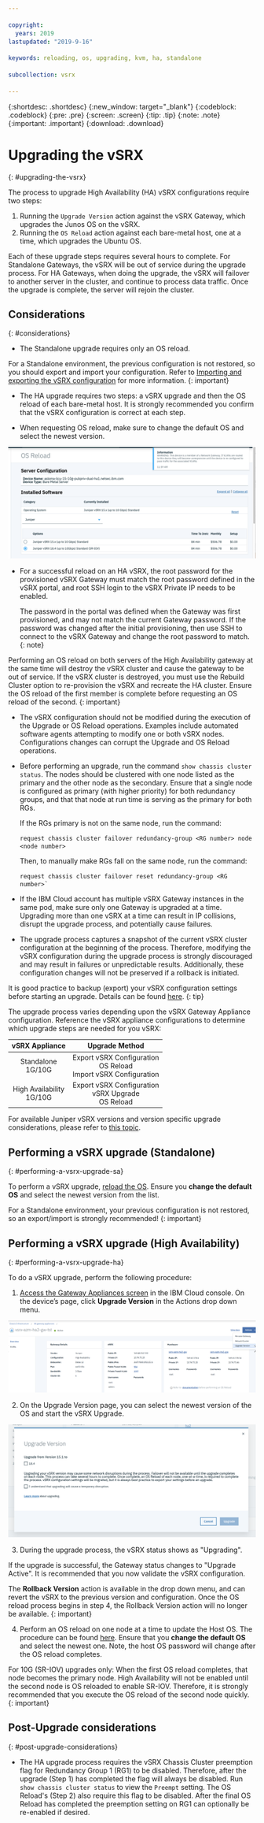 ```yaml
---

copyright:
  years: 2019
lastupdated: "2019-9-16"

keywords: reloading, os, upgrading, kvm, ha, standalone

subcollection: vsrx

---
```


{:shortdesc: .shortdesc}
{:new_window: target="_blank"}
{:codeblock: .codeblock}
{:pre: .pre}
{:screen: .screen}
{:tip: .tip}
{:note: .note}
{:important: .important}
{:download: .download}

# Upgrading the vSRX
{: #upgrading-the-vsrx}

The process to upgrade High Availability (HA) vSRX configurations require two steps:

1. Running the `Upgrade Version` action against the vSRX Gateway, which upgrades the Junos OS on the vSRX.
2. Running the `OS Reload` action against each bare-metal host, one at a time, which upgrades the Ubuntu OS.

Each of these upgrade steps requires several hours to complete. For Standalone Gateways, the vSRX will be out of service during the upgrade process. For HA Gateways, when doing the upgrade, the vSRX will failover to another server in the cluster, and continue to process data traffic. Once the upgrade is complete, the server will rejoin the cluster.  

## Considerations
{: #considerations}

* The Standalone upgrade requires only an OS reload.

For a Standalone environment, the previous configuration is not restored, so you should export and import your configuration. Refer to [Importing and exporting the vSRX configuration](/docs/infrastructure/vsrx?topic=vsrx-importing-exporting-vsrx-configuration) for more information.
{: important}

* The HA upgrade requires two steps: a vSRX upgrade and then the OS reload of each bare-metal host. It is strongly recommended you confirm that the vSRX configuration is correct at each step.

* When requesting OS reload, make sure to change the default OS and select the newest version.

![Change Default OS](images/change_default_os.png)

* For a successful reload on an HA vSRX, the root password for the provisioned vSRX Gateway must match the root password defined in the vSRX portal, and root SSH login to the vSRX Private IP needs to be enabled.

  The password in the portal was defined when the Gateway was first provisioned, and may not match the current Gateway password. If the password was changed after the initial provisioning, then use SSH to connect to the vSRX Gateway and change the root password to match.
  {: note}

Performing an OS reload on both servers of the High Availability gateway at the same time will destroy the vSRX cluster and cause the gateway to be out of service. If the vSRX cluster is destroyed, you must use the Rebuild Cluster option to re-provision the vSRX and recreate the HA cluster. Ensure the OS reload of the first member is complete before requesting an OS reload of the second.
{: important}

* The vSRX configuration should not be modified during the execution of the Upgrade or OS Reload operations. Examples include automated software agents attempting to modify one or both vSRX nodes. Configurations changes can corrupt the Upgrade and OS Reload operations.

* Before performing an upgrade, run the command `show chassis cluster status`. The nodes should be clustered with one node listed as the primary and the other node as the secondary. Ensure that a single node is configured as primary (with higher priority) for both redundancy groups, and that that node at run time is serving as the primary for both RGs.

  If the RGs primary is not on the same node, run the command:

  ```
  request chassis cluster failover redundancy-group <RG number> node <node number>
  ```

  Then, to manually make RGs fall on the same node, run the command:

  ```
  request chassis cluster failover reset redundancy-group <RG number>`
  ```

* If the IBM Cloud account has multiple vSRX Gateway instances in the same pod, make sure only one Gateway is upgraded at a time. Upgrading more than one vSRX at a time can result in IP collisions, disrupt the upgrade process, and potentially cause failures.

* The upgrade process captures a snapshot of the current vSRX cluster configuration at the beginning of the process. Therefore, modifying the vSRX configuration during the upgrade process is strongly discouraged and may result in failures or unpredictable results. Additionally, these configuration changes will not be preserved if a rollback is initiated.

It is good practice to backup (export) your vSRX configuration settings before starting an upgrade. Details can be found [here](/docs/infrastructure/vsrx?topic=vsrx-importing-exporting-vsrx-configuration).
{: tip}

The upgrade process varies depending upon the vSRX Gateway Appliance configuration. Reference the vSRX appliance configurations to determine which upgrade steps are needed for you vSRX:

| vSRX Appliance              | Upgrade Method                                                      |
| :---:                       |                                                               :---: |
| Standalone<br>1G/10G        | Export vSRX Configuration<br>OS Reload<br>Import vSRX Configuration |
| High Availability<br>1G/10G | Export vSRX Configuration<br>vSRX Upgrade<br>OS Reload              |

For available Juniper vSRX versions and version specific upgrade considerations, please refer to [this topic](/docs/infrastructure/vsrx?topic=vsrx-ibm-cloud-juniper-vsrx-release-notes).

## Performing a vSRX upgrade (Standalone)
{: #performing-a-vsrx-upgrade-sa}

To perform a vSRX upgrade, [reload the OS](/docs/infrastructure/vsrx?topic=vsrx-reloading-the-os). Ensure you **change the default OS** and select the newest version from the list.

For a Standalone environment, your previous configuration is not restored, so an export/import is strongly recommended!
{: important}

## Performing a vSRX upgrade (High Availability)
{: #performing-a-vsrx-upgrade-ha}

To do a vSRX upgrade, perform the following procedure:

1. [Access the Gateway Appliances screen](/docs/infrastructure/vsrx?topic=gateway-appliance-viewing-all-gateway-appliances) in the IBM Cloud console. On the device’s page, click **Upgrade Version** in the Actions drop down menu.

  ![Upgrade Version Button](images/upgrade_version_button.png)

2. On the Upgrade Version page, you can select the newest version of the OS and start the vSRX Upgrade.

  ![Upgrade Version Page](images/upgrade_version_page.png)

3. During the upgrade process, the vSRX status shows as "Upgrading".

  If the upgrade is successful, the Gateway status changes to "Upgrade Active". It is recommended that you now validate the vSRX configuration.

  The **Rollback Version** action is available in the drop down menu, and can revert the vSRX to the previous version and configuration. Once the OS reload process begins in step 4, the Rollback Version action will no longer be available.
  {: important}

4. Perform an OS reload on one node at a time to update the Host OS. The procedure can be found [here](/docs/infrastructure/vsrx?topic=vsrx-reloading-the-os). Ensure that you **change the default OS** and select the newest one. Note, the host OS password will change after the OS reload completes.

  For 10G (SR-IOV) upgrades only: When the first OS reload completes, that node becomes the primary node. High Availability will not be enabled until the second node is OS reloaded to enable SR-IOV. Therefore, it is strongly recommended that you execute the OS reload of the second node quickly.
  {: important}

## Post-Upgrade considerations
{: #post-upgrade-considerations}

* The HA upgrade process requires the vSRX Chassis Cluster preemption flag for Redundancy Group 1 (RG1) to be disabled. Therefore, after the upgrade (Step 1) has completed the flag will always be disabled. Run  ```show chassis cluster status``` to view the ```Preempt``` setting. The OS Reload's (Step 2) also require this flag to be disabled. After the final OS Reload has completed the preemption setting on RG1 can optionally be re-enabled if desired.


